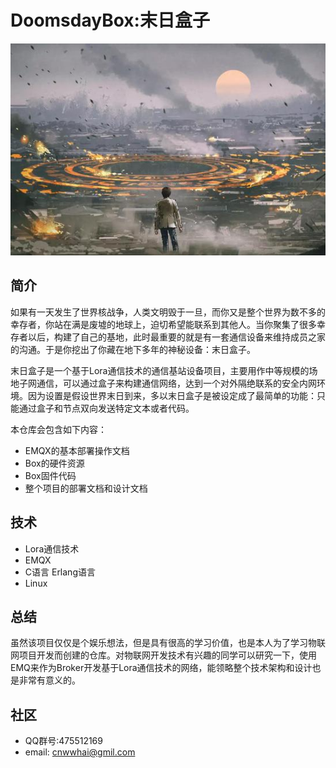 # DoomsdayBox:末日盒子
![末日](./pic/1.jpg)

## 简介
如果有一天发生了世界核战争，人类文明毁于一旦，而你又是整个世界为数不多的幸存者，你站在满是废墟的地球上，迫切希望能联系到其他人。当你聚集了很多幸存者以后，构建了自己的基地，此时最重要的就是有一套通信设备来维持成员之家的沟通。于是你挖出了你藏在地下多年的神秘设备：末日盒子。

末日盒子是一个基于Lora通信技术的通信基站设备项目，主要用作中等规模的场地子网通信，可以通过盒子来构建通信网络，达到一个对外隔绝联系的安全内网环境。因为设置是假设世界末日到来，多以末日盒子是被设定成了最简单的功能：只能通过盒子和节点双向发送特定文本或者代码。

本仓库会包含如下内容：
- EMQX的基本部署操作文档
- Box的硬件资源
- Box固件代码
- 整个项目的部署文档和设计文档

## 技术
- Lora通信技术
- EMQX
- C语言 Erlang语言
- Linux

## 总结
虽然该项目仅仅是个娱乐想法，但是具有很高的学习价值，也是本人为了学习物联网项目开发而创建的仓库。对物联网开发技术有兴趣的同学可以研究一下，使用EMQ来作为Broker开发基于Lora通信技术的网络，能领略整个技术架构和设计也是非常有意义的。

## 社区
- QQ群号:475512169
- email: cnwwhai@gmil.com
